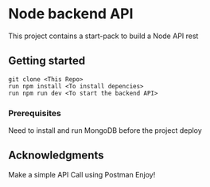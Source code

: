 # Node backend API
This project contains a start-pack to build a Node API rest

## Getting started

```
git clone <This Repo>
run npm install <To install depencies>
run npm run dev <To start the backend API>
```

### Prerequisites

Need to install and run MongoDB before the project deploy

## Acknowledgments

Make a simple API Call using Postman
Enjoy!